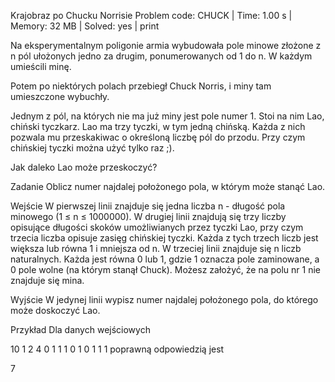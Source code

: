 Krajobraz po Chucku Norrisie
Problem code: CHUCK | Time: 1.00 s | Memory: 32 MB | Solved: yes | print

Na eksperymentalnym poligonie armia wybudowała pole minowe złożone z n pól ułożonych jedno za drugim, ponumerowanych od 1 do n. W każdym umieścili minę.

Potem po niektórych polach przebiegł Chuck Norris, i miny tam umieszczone wybuchły.

Jednym z pól, na których nie ma już miny jest pole numer 1. Stoi na nim Lao, chiński tyczkarz. Lao ma trzy tyczki, w tym jedną chińską. Każda z nich pozwala mu przeskakiwac o określoną liczbę pól do przodu. Przy czym chińskiej tyczki można użyć tylko raz ;).

Jak daleko Lao może przeskoczyć?

Zadanie
Oblicz numer najdalej położonego pola, w którym może stanąć Lao.

Wejście
W pierwszej linii znajduje się jedna liczba n - długość pola minowego (1 ≤ n ≤ 1000000). W drugiej linii znajdują się trzy liczby opisujące długości skoków umożliwianych przez tyczki Lao, przy czym trzecia liczba opisuje zasięg chińskiej tyczki. Każda z tych trzech liczb jest większa lub równa 1 i mniejsza od n. W trzeciej linii znajduje się n liczb naturalnych. Każda jest równa 0 lub 1, gdzie 1 oznacza pole zaminowane, a 0 pole wolne (na którym stanął Chuck). Możesz założyć, że na polu nr 1 nie znajduje się mina.

Wyjście
W jedynej linii wypisz numer najdalej położonego pola, do którego może doskoczyć Lao.

Przykład
Dla danych wejściowych

10
1 2 4
0 1 1 1 0 1 0 1 1 1
poprawną odpowiedzią jest

7